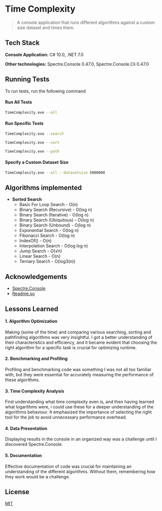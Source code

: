 
# Time Complexity

>A console application that runs different algorithms against a custom size dataset and times them.


## Tech Stack

**Console Application:** C# 10.0, .NET 7.0

**Other technologies:** Spectre.Console 0.47.0, Spectre.Console.Cli 0.47.0


## Running Tests

To run tests, run the following command

#### Run All Tests
```bash
TimeComplexity.exe --all
```

#### Run Specific Tests

```bash
TimeComplexity.exe --search
```

```bash
TimeComplexity.exe --sort
```

```bash
TimeComplexity.exe --path
```

#### Specify a Custom Dataset Size

```bash
TimeComplexity.exe --all --datasetsize 5000000
```
## Algorithms implemented
- **Sorted Search**
  - Basic For Loop Search       - O(n)
  - Binary Search (Recursive)   - O(log n)
  - Binary Search (Iterative)   - O(log n)
  - Binary Search (Ubiquitous)  - O(log n)
  - Binary Search (Unbound)     - O(log n)
  - Exponential Search          - O(log n)
  - Fibonacci Search            - O(log n)
  - IndexOf()                   - O(n)
  - Interpolation Search        - O(log log n)
  - Jump Search                 - O(√n)
  - Linear Search               - O(n)
  - Ternary Search              - O(log3(n))
## Acknowledgements
 - [Spectre.Console](https://spectreconsole.net/)
 - [Readme.so](https://readme.so/)


## Lessons Learned

#### 1. Algorithm Optimization
Making (some of the time) and comparing various searching, sorting and pathfinding algorithms was very insightful. I got a better understanding of their characteristics and efficiency, and it became evident that choosing the right algorithm for a specific task is crucial for optimizing runtime.

#### 2. Benchmarking and Profiling
Profiling and benchmarking code was something I was not all too familiar with, but they were essential for accurately measuring the performance of these algorithms.

#### 3. Time Complexity Analysis
First understanding what time complexity even is, and then having learned what logarithms were, i could use these for a deeper understanding of the algorithms behaviour. It emphasized the importance of selecting the right tool for the job to avoid unnecessary performance overhead.

#### 4. Data Presentation
Displaying results in the console in an organized way was a challenge until I discovered Spectre.Console.


#### 5. Documentation
Effective documentation of code was crucial for maintaining an understanding of the different algorithms. Without them, remembering how they work would be a challenge.
## License

[MIT](https://choosealicense.com/licenses/mit/)

